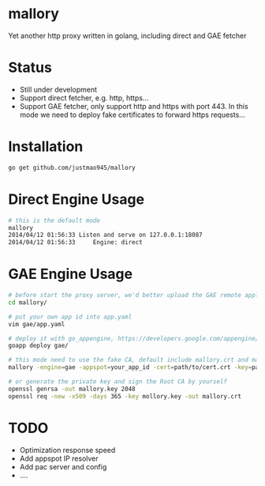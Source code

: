 mallory
=============

Yet another http proxy written in golang, including direct and GAE fetcher


Status
=============
* Still under development
* Support direct fetcher, e.g. http, https...
* Support GAE fetcher, only support http and https with port 443. In this mode we need to deploy fake certificates to forward https requests...

Installation
=============
```sh
go get github.com/justmao945/mallory
```

Direct Engine Usage
=============
```sh
# this is the default mode
mallory
2014/04/12 01:56:33 Listen and serve on 127.0.0.1:18087
2014/04/12 01:56:33 	Engine: direct
```

GAE Engine Usage
=============
```sh
# before start the proxy server, we'd better upload the GAE remote application
cd mallory/

# put your own app id into app.yaml
vim gae/app.yaml

# deploy it with go_appengine, https://developers.google.com/appengine/downloads
goapp deploy gae/

# this mode need to use the fake CA, default include mallory.crt and mallory.key
mallory -engine=gae -appspot=your_app_id -cert=path/to/cert.crt -key=path/to/key.key

# or generate the private key and sign the Root CA by yourself
openssl genrsa -out mallory.key 2048
openssl req -new -x509 -days 365 -key mollory.key -out mallory.crt
```

TODO
=============
* Optimization response speed
* Add appspot IP resolver
* Add pac server and config
* ....
